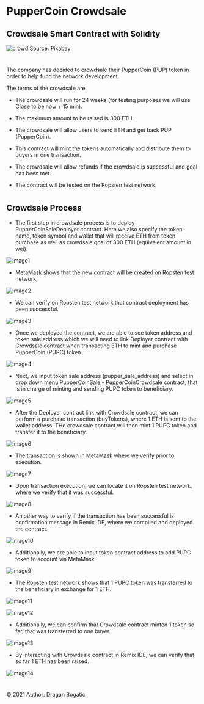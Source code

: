 # PupperCoin Crowdsale

## Crowdsale Smart Contract with Solidity

![crowd](images/audience.jpg)
Source: [Pixabay](https://pixabay.com/photos/audience-crowd-event-cheer-945449/)
#

The company has decided to crowdsale their PupperCoin (PUP) token in order to help fund the network development.

The terms of the crowdsale are:

* The crowdsale will run for 24 weeks (for testing purposes we will use Close to be now + 15 min).

* The maximum amount to be raised is 300 ETH.

* The crowdsale will allow users to send ETH and get back PUP (PupperCoin).

* This contract will mint the tokens automatically and distribute them to buyers in one transaction.

* The crowdsale will allow refunds if the crowdsale is successful and goal has been met.

* The contract will be tested on the Ropsten test network. 

#
## Crowdsale Process 

* The first step in crowdsale process is to deploy PupperCoinSaleDeployer contract. Here we also specify the token name, token symbol and wallet that will receive ETH from token purchase as well as crowdsale goal of 300 ETH (equivalent amount in wei).


![image1](images/shot1.png)


* MetaMask shows that the new contract will be created on Ropsten test network.

![image2](images/shot2.png)


* We can verify on Ropsten test network that contract deployment has been successful. 


![image3](images/shot3.png)


* Once we deployed the contract, we are able to see token address and token sale address which we will need to link Deployer contract with Crowdsale contract when transacting ETH to mint and purchase PupperCoin (PUPC) token.


![image4](images/shot4.png)


* Next, we input token sale address (pupper_sale_address) and select in drop down menu PupperCoinSale - PupperCoinCrowdsale contract, that is in charge of minting and sending PUPC token to beneficiary. 


![image5](images/shot5.png)


* After the Deployer contract link with Crowdsale contract, we can perform a purchase transaction (buyTokens), where 1 ETH is sent to the wallet address. THe crowdsale contract will then mint 1 PUPC token and transfer it to the beneficiary. 


![image6](images/shot6.png)


* The transaction is shown in MetaMask where we verify prior to execution. 

![image7](images/shot7.png)


* Upon transaction execution, we can locate it on Ropsten test network, where we verify that it was successful. 


![image8](images/shot8.png)


* Aniother way to verify if the transaction has been successful is confirmation message in Remix IDE, where we compiled and deployed the contract. 


![image10](images/shot10.png)


* Additionally, we are able to input token contract address to add PUPC token to account via MetaMask.


![image9](images/shot9.png)


* The Ropsten test network shows that 1 PUPC token was transferred to the beneficiary in exchange for 1 ETH. 


![image11](images/shot11.png)

![image12](images/shot12.png)


* Additionally, we can confirm that Crowdsale contract minted 1 token so far, that was transferred to one buyer.


![image13](images/shot13.png)


* By interacting with Crowdsale contract in Remix IDE, we can verify that so far 1 ETH has been raised.


![image14](images/shot14.png)

#
© 2021 Author: Dragan Bogatic






